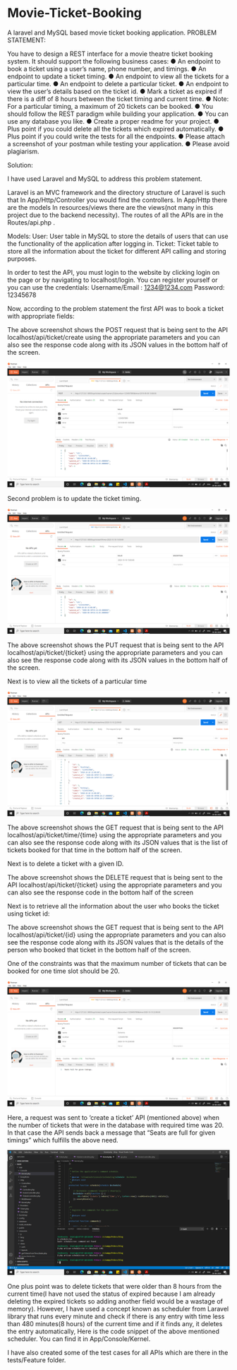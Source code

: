# Movie-Ticket-Booking
A laravel and MySQL based movie ticket booking application.
PROBLEM STATEMENT: 


You have to design a REST interface for a movie theatre ticket booking system. It should support the following business cases:
● An endpoint to book a ticket using a user’s name, phone number, and timings.
● An endpoint to update a ticket timing.
● An endpoint to view all the tickets for a particular time.
● An endpoint to delete a particular ticket.
● An endpoint to view the user’s details based on the ticket id.
● Mark a ticket as expired if there is a diff of 8 hours between the ticket timing and current time.
● Note: For a particular timing, a maximum of 20 tickets can be booked.
● You should follow the REST paradigm while building your application.
● You can use any database you like.
● Create a proper readme for your project.
● Plus point if you could delete all the tickets which expired automatically.
● Plus point if you could write the tests for all the endpoints.
● Please attach a screenshot of your postman while testing your application.
● Please avoid plagiarism.


Solution:

I have used Laravel and MySQL to address this problem statement. 

Laravel is an MVC framework and the directory structure of Laravel is such that 
In App/Http/Controller you would find the controllers.
In App/Http there are the models
In resources/views there are the views(not many in this project due to the backend necessity).
The routes of all the APIs are in the Routes/api.php .

Models:
User: User table in MySQL to store the details of users that can use the functionality of the application after logging in.
Ticket: Ticket table to store all the information about the ticket for different API calling and storing purposes.


In order to test the API, you must login to the website by clicking login on the page or by navigating to localhost/login. You can register yourself or you can use the credentials:
	Username/Email : 1234@1234.com
Password: 12345678


Now, according to the problem statement the first API was to book a ticket with appropriate fields:



The above screenshot shows the POST request that is being sent to the API localhost/api/ticket/create  using the appropriate parameters and you can also see the response code along with its JSON values in the bottom half of the screen. 

<img src="https://github.com/shubhanshu29/Movie-Ticket-Booking/blob/master/Postman%20Screenshots/Screenshot%20(26).png" alt="Create Ticket">



Second problem is to update the ticket timing.

<img src="https://github.com/shubhanshu29/Movie-Ticket-Booking/blob/master/Postman%20Screenshots/Screenshot%20(30).png" alt="Create Ticket">

The above screenshot shows the PUT request that is being sent to the API localhost/api/ticket/{ticket}  using the appropriate parameters and you can also see the response code along with its JSON values in the bottom half of the screen. 



Next is to view all the tickets of a particular time

<img src="https://github.com/shubhanshu29/Movie-Ticket-Booking/blob/master/Postman%20Screenshots/Screenshot%20(31).png" alt="Create Ticket">


The above screenshot shows the GET request that is being sent to the API localhost/api/ticket/time/{time}  using the appropriate parameters and you can also see the response code along with its JSON values that is the list of tickets booked for that time in the bottom half of the screen. 











Next is to delete a ticket with a given ID.


The above screenshot shows the DELETE request that is being sent to the API localhost/api/ticket/{ticket}  using the appropriate parameters and you can also see the response code in the bottom half of the screen

Next is to retrieve all the information about the user who books the ticket using ticket id:

The above screenshot shows the GET request that is being sent to the API localhost/api/ticket/{id}  using the appropriate parameters and you can also see the response code along with its JSON values that is the details of the person who booked that ticket in the bottom half of the screen.

One of the constraints was that the maximum number of tickets that can be booked for one time slot should be 20.

<img src="https://github.com/shubhanshu29/Movie-Ticket-Booking/blob/master/Postman%20Screenshots/Screenshot%20(29).png" alt="Create Ticket">

Here, a request was sent to ‘create a ticket’ API (mentioned above) when the number of tickets that were in the database with required time was 20. In that case the API sends back a message that “Seats are full for given timings” which fulfills the above need.
	

<img src="https://github.com/shubhanshu29/Movie-Ticket-Booking/blob/master/Postman%20Screenshots/Screenshot%20(27).png" alt="Create Ticket">

One plus point was to delete tickets that were older than 8 hours from the current time(I have not used the status of expired because I am already deleting the expired tickets so adding another field would be a wastage of memory).  However, I have used a concept known as scheduler from Laravel library that runs every minute and check if there is any entry with time less than 480 minutes(8 hours) of the current time and if it finds any, it deletes the entry automatically, Here is the code snippet of the above mentioned scheduler. You can find it in App/Console/Kernel.




I have also created some of the test cases for all APIs which are there in the tests/Feature folder. 
